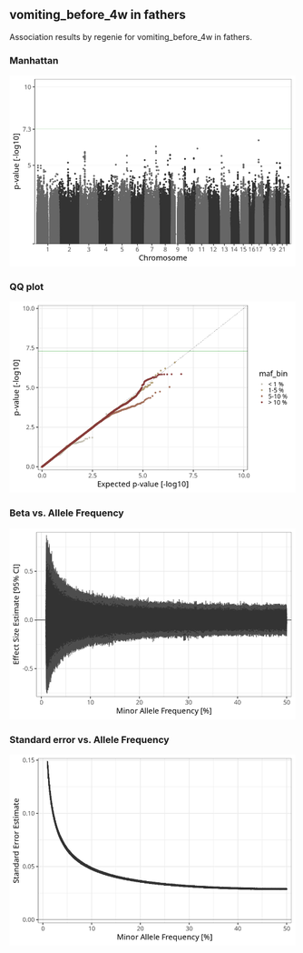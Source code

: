 ## vomiting_before_4w in fathers
Association results by regenie for vomiting_before_4w in fathers.
### Manhattan
![](figures/pop_fathers_pheno_vomiting_before_4w_mh.png)
### QQ plot
![](figures/pop_fathers_pheno_vomiting_before_4w_qq.png)
### Beta vs. Allele Frequency
![](figures/pop_fathers_pheno_vomiting_before_4w_beta_af.png)
### Standard error vs. Allele Frequency
![](figures/pop_fathers_pheno_vomiting_before_4w_se_af.png)
